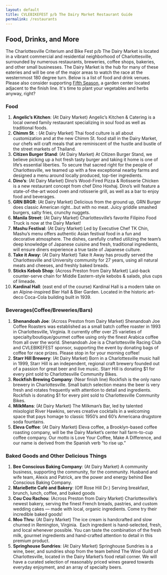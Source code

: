 ```yaml
---
layout: default
title: CVLEBIKEFEST p/b The Dairy Market Restaurant Guide
permalink: /restaurants
---
```


## Food, Drinks, and More

The Charlottesville Criterium and Bike Fest p/b The Dairy Market is located in a vibrant commercial and residential neighborhood of Charlottesville, surrounded by numerous restaurants, breweries, coffee shops, bakeries, and other small businesses. The Dairy Market is the hub for many of these eateries and will be one of the major areas to watch the race at the westernmost 180 degree turn. Below is a list of food and drink venues. Please also consider supporting [Fifth Season](https://fifthseasongardening.com/stores/charlottesville), a garden center located adjacent to the finish line. It's time to plant your vegetables and herbs anyway, right?

### Food

1. **Angelic’s Kitchen**: (At Dairy Market) Angelic’s Kitchen & Catering is a local owned family restaurant specializing in soul food as well as traditional foods.
1. **Chimm St**. : (At Dairy Market)  Thai food culture is all about customization and at the new Chimm St. food stall in the Dairy Market, our chefs will craft meals that are reminiscent of the hustle and bustle of the street markets of Thailand.
1. **Citizen Burger Stand**: (At Dairy Market)  At Citizen Burger Stand, we believe picking up a hot fresh tasty burger and taking it home is one of life’s essential liberties. To secure that sacred right for the people of Charlottesville, we teamed up with a few exceptional nearby farms and designed a menu around locally produced, top-tier ingredients.
1. **Dino’s**: (At Dairy Market)  Dino’s Wood-Fired Pizza & Rotisserie Chicken is a new restaurant concept from chef Dino Hoxhaj. Dino’s will feature a state-of-the-art wood oven and rotisserie grill, as well as a bar to enjoy food and beverages.
1. **GRN BRGR**: (At Dairy Market)  Delicious from the ground up, GRN Burger does classic American right…but with no meat.
Juicy griddle smashed burgers, salty fries, crunchy nuggets.
1. **Manila Street**: (At Dairy Market)  Charlottesville’s favorite Filipino Food Truck is now at the Dairy Market!
1. **Mashu Festival**: (At Dairy Market)  Led by Executive Chef TK Chin, Mashu’s menu offers authentic Asian festival food in a fun and decorative atmosphere. The dishes, carefully crafted utilizing the team’s deep knowledge of Japanese cuisine and fresh, traditional ingredients, will ensure diners experience a true taste of Japanese culture.
1. **Take it Away**: (At Dairy Market)  Take It Away has proudly served the Charlottesville and University community for 27 years, using all natural meats and cheeses, and freshly baked breads. 
1. **Sticks Kebob Shop**: (Across Preston from Dairy Market) Laid-back counter-serve chain for Middle Eastern-style kebobs & salads, plus cups of limeade.
1. **Kardinal Hall**: (east end of the course) Kardinal Hall is a modern take on an Alpine-inspired Bier Hall & Bier Garden. Located in the historic art-deco Coca-Cola building built in 1939.

### Beverages(Coffee/Breweries/Bars)
1. **Shenandoah Joe**: (Across Preston from Dairy Market) Shenandoah Joe Coffee Roasters was established as a small batch coffee roaster in 1993 in Charlottesville, Virginia. It currently offer over 25 varieties of specialty/boutique/gourmet coffee using only the finest Arabica coffee from all over the world. Shenandoah Joe is a Charlottesville Racing Club and CVLEBIKEFEST sponsor, supporting the event by donating bags of coffee for race prizes. Please stop in for your morning coffee!
1. **Starr Hill Brewery**: (At Dairy Market) Born in a Charlottesville music hall in 1999, Starr Hill is an independent, regional craft brewery founded out of a passion for great beer and live music. Starr Hill is donating $1 for every pint sold to Charlottesville Community Bikes.
1. **Rockfish Brewing Company**: (Near finish line) Rockfish is the only nano brewery in Charlottesville. Small batch selection means the beer is very fresh and rotates frequently with attention to detail and ingredients. Rockfish is donating $1 for every pint sold to Charlottesville Community Bikes.
1. **MilkMans**: (At Dairy Market)  The Milkman’s Bar, led by talented mixologist River Hawkins, serves creative cocktails in a welcoming space that pays homage to classic 1950’s and 60’s Americana drugstore soda fountains.
1. **Eleva Coffee**: (At Dairy Market) Eleva coffee, a Brooklyn-based coffee roasting company, will be the Dairy Market’s center hall farm-to-cup coffee company. Our motto is Love Your Coffee, Make A Difference, and our name is derived from the Spanish verb “to rise up.”

### Baked Goods and Other Delicious Things
1. **Bee Conscious Baking Company**: (At Dairy Market) A community business, supporting the community, for the community.
Husband and wife team, Alexis and Patrick, are the power and energy behind Bee Conscious Baking Company. 
2. **MarieBette Café and Bakery**: (Off Rose Hill Dr.) Serving breakfast, brunch, lunch, coffee, and baked goods
3. **Cou Cou Rachou**: (Across Preston from Dairy Market) Charlottesville’s newest bakery, serving the finest French breads, pastries, and custom wedding cakes — made with local, organic ingredients. Come try their incredible baked goods!
4. **Moo Thru**: (At Dairy Market) The ice cream is handcrafted and slow churned in Remington, Virginia.  Each ingredient is hand-selected, fresh, and local whenever possible. You can taste the combination of the fresh milk, gourmet ingredients and hand-crafted attention to detail in this premium product.
5. **Springhouse Sundries**: (At Dairy Market) Springhouse Sundries is a wine, beer, and sundries shop from the team behind The Wine Guild of Charlottesville, located in the Dairy Market’s food retail corner. We will have a curated selection of reasonably priced wines geared towards everyday enjoyment, and an array of specialty beers.
